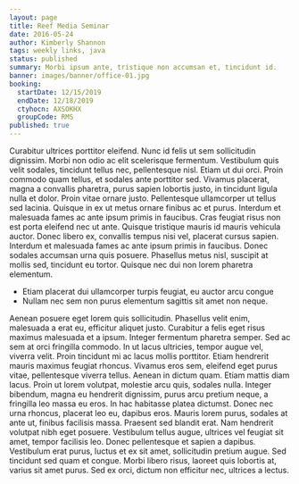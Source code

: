 ```yaml
---
layout: page
title: Reef Media Seminar
date: 2016-05-24
author: Kimberly Shannon
tags: weekly links, java
status: published
summary: Morbi ipsum ante, tristique non accumsan et, tincidunt id.
banner: images/banner/office-01.jpg
booking:
  startDate: 12/15/2019
  endDate: 12/18/2019
  ctyhocn: AXSOKHX
  groupCode: RMS
published: true
---
```

Curabitur ultrices porttitor eleifend. Nunc id felis ut sem sollicitudin dignissim. Morbi non odio ac elit scelerisque fermentum. Vestibulum quis velit sodales, tincidunt tellus nec, pellentesque nisl. Etiam ut dui orci. Proin commodo quam tellus, et sodales ante porttitor sed. Vivamus placerat, magna a convallis pharetra, purus sapien lobortis justo, in tincidunt ligula nulla et dolor. Proin vitae ornare justo. Pellentesque ullamcorper ut tellus sed lacinia. Quisque in ex ut metus ornare finibus ac et purus. Interdum et malesuada fames ac ante ipsum primis in faucibus.
Cras feugiat risus non est porta eleifend nec ut ante. Quisque tristique mauris id mauris vehicula auctor. Donec libero ex, convallis tempus nisi vel, placerat cursus sapien. Interdum et malesuada fames ac ante ipsum primis in faucibus. Donec sodales accumsan urna quis posuere. Phasellus metus nisl, suscipit at mollis sed, tincidunt eu tortor. Quisque nec dui non lorem pharetra elementum.

* Etiam placerat dui ullamcorper turpis feugiat, eu auctor arcu congue
* Nullam nec sem non purus elementum sagittis sit amet non neque.

Aenean posuere eget lorem quis sollicitudin. Phasellus velit enim, malesuada a erat eu, efficitur aliquet justo. Curabitur a felis eget risus maximus malesuada et a ipsum. Integer fermentum pharetra semper. Sed ac sem at orci fringilla commodo. In ut lacus ultricies, tempor augue vel, viverra velit. Proin tincidunt mi ac lacus mollis porttitor. Etiam hendrerit mauris maximus feugiat rhoncus. Vivamus eros sem, eleifend eget purus vitae, pellentesque viverra tellus. Aenean in dictum quam. Etiam mattis diam lacus. Proin ut lorem volutpat, molestie arcu quis, sodales nulla.
Integer bibendum, magna eu hendrerit dignissim, purus arcu pretium neque, a fringilla leo massa eu eros. In hac habitasse platea dictumst. Donec nec urna rhoncus, placerat leo eu, dapibus eros. Mauris lorem purus, sodales at ante ut, finibus facilisis massa. Praesent sed blandit erat. Nam hendrerit volutpat nibh eget posuere. Vestibulum tellus augue, ultrices vel feugiat sit amet, tempor facilisis leo. Donec pellentesque et sapien a dapibus. Vestibulum erat purus, luctus et ex sit amet, sollicitudin pretium augue. Sed tincidunt sed quam et congue. Morbi libero risus, laoreet quis lobortis at, varius sit amet purus. Sed ex orci, dictum non efficitur nec, ultrices a lectus.
